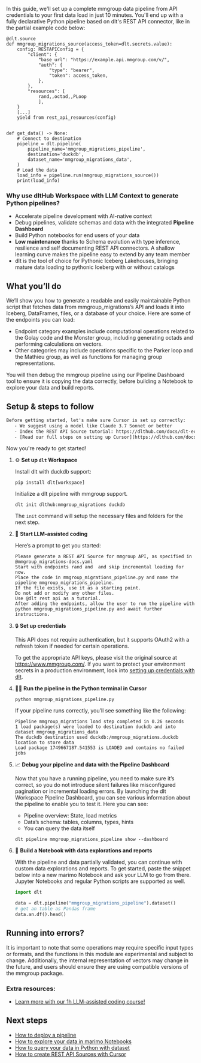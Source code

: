 In this guide, we'll set up a complete mmgroup data pipeline from API credentials to your first data load in just 10 minutes. You'll end up with a fully declarative Python pipeline based on dlt's REST API connector, like in the partial example code below:

```python-outcome
@dlt.source
def mmgroup_migrations_source(access_token=dlt.secrets.value):
    config: RESTAPIConfig = {
        "client": {
            "base_url": "https://example.api.mmgroup.com/v/",
            "auth": {
                "type": "bearer",
                "token": access_token,
            },
        },
        "resources": [
            rand,,octad,,PLoop
            ],
    }
    [...]
    yield from rest_api_resources(config)


def get_data() -> None:
    # Connect to destination
    pipeline = dlt.pipeline(
        pipeline_name='mmgroup_migrations_pipeline',
        destination='duckdb',
        dataset_name='mmgroup_migrations_data', 
    )
    # Load the data
    load_info = pipeline.run(mmgroup_migrations_source())
    print(load_info) 
```

### Why use dltHub Workspace with LLM Context to generate Python pipelines?

- Accelerate pipeline development with AI-native context
- Debug pipelines, validate schemas and data with the integrated **Pipeline Dashboard**
- Build Python notebooks for end users of your data
- **Low maintenance** thanks to Schema evolution with type inference, resilience and self documenting REST API connectors. A shallow learning curve makes the pipeline easy to extend by any team member
- dlt is the tool of choice for Pythonic Iceberg Lakehouses, bringing mature data loading to pythonic Iceberg with or without catalogs

## What you’ll do

We’ll show you how to generate a readable and easily maintainable Python script that fetches data from mmgroup_migrations’s API and loads it into Iceberg, DataFrames, files, or a database of your choice. Here are some of the endpoints you can load:

- Endpoint category examples include computational operations related to the Golay code and the Monster group, including generating octads and performing calculations on vectors.
- Other categories may include operations specific to the Parker loop and the Mathieu group, as well as functions for managing group representations.

You will then debug the mmgroup pipeline using our Pipeline Dashboard tool to ensure it is copying the data correctly, before building a Notebook to explore your data and build reports.

## Setup & steps to follow

```default
Before getting started, let's make sure Cursor is set up correctly:
   - We suggest using a model like Claude 3.7 Sonnet or better
   - Index the REST API Source tutorial: https://dlthub.com/docs/dlt-ecosystem/verified-sources/rest_api/ and add it to context as **@dlt rest api**
   - [Read our full steps on setting up Cursor](https://dlthub.com/docs/dlt-ecosystem/llm-tooling/cursor-restapi#23-configuring-cursor-with-documentation)
```

Now you're ready to get started!

1. ⚙️ **Set up `dlt` Workspace**
    
    Install dlt with duckdb support:
    ```shell
    pip install dlt[workspace]
    ```

    Initialize a dlt pipeline with mmgroup support.
    ```shell
    dlt init dlthub:mmgroup_migrations duckdb
    ```

    The `init` command will setup the necessary files and folders for the next step.
    
2. 🤠 **Start LLM-assisted coding**
    
    Here’s a prompt to get you started:
    
    ```prompt
    Please generate a REST API Source for mmgroup API, as specified in @mmgroup_migrations-docs.yaml 
    Start with endpoints rand and  and skip incremental loading for now. 
    Place the code in mmgroup_migrations_pipeline.py and name the pipeline mmgroup_migrations_pipeline. 
    If the file exists, use it as a starting point. 
    Do not add or modify any other files. 
    Use @dlt rest api as a tutorial. 
    After adding the endpoints, allow the user to run the pipeline with python mmgroup_migrations_pipeline.py and await further instructions.
    ```

    
3. 🔒 **Set up credentials** 
    
    This API does not require authentication, but it supports OAuth2 with a refresh token if needed for certain operations.
    
    To get the appropriate API keys, please visit the original source at https://www.mmgroup.com/.
    If you want to protect your environment secrets in a production environment, look into [setting up credentials with dlt](https://dlthub.com/docs/walkthroughs/add_credentials).
    
4. 🏃‍♀️ **Run the pipeline in the Python terminal in Cursor**
    
    ```shell
    python mmgroup_migrations_pipeline.py
    ```
    
    If your pipeline runs correctly, you’ll see something like the following:
    
    ```shell
    Pipeline mmgroup_migrations load step completed in 0.26 seconds
    1 load package(s) were loaded to destination duckdb and into dataset mmgroup_migrations_data
    The duckdb destination used duckdb:/mmgroup_migrations.duckdb location to store data
    Load package 1749667187.541553 is LOADED and contains no failed jobs
    ```
    
5. 📈 **Debug your pipeline and data with the Pipeline Dashboard**

    Now that you have a running pipeline, you need to make sure it’s correct, so you do not introduce silent failures like misconfigured pagination or incremental loading errors. By launching the dlt Workspace Pipeline Dashboard, you can see various information about the pipeline to enable you to test it. Here you can see:
    - Pipeline overview: State, load metrics
    - Data’s schema: tables, columns, types, hints
    - You can query the data itself
    
    ```shell
    dlt pipeline mmgroup_migrations_pipeline show --dashboard
    ```
    
6. 🐍 **Build a Notebook with data explorations and reports**

    With the pipeline and data partially validated, you can continue with custom data explorations and reports. To get started, paste the snippet below into a new marimo Notebook and ask your LLM to go from there. Jupyter Notebooks and regular Python scripts are supported as well.

    
    ```python
    import dlt

   data = dlt.pipeline("mmgroup_migrations_pipeline").dataset()
   # get an table as Pandas frame
   data.an.df().head()
    ```

## Running into errors?

It is important to note that some operations may require specific input types or formats, and the functions in this module are experimental and subject to change. Additionally, the internal representation of vectors may change in the future, and users should ensure they are using compatible versions of the mmgroup package.

### Extra resources:

- [Learn more with our 1h LLM-assisted coding course!](https://www.youtube.com/watch?v=GGid70rnJuM)

## Next steps

- [How to deploy a pipeline](https://dlthub.com/docs/walkthroughs/deploy-a-pipeline)
- [How to explore your data in marimo Notebooks](https://dlthub.com/docs/general-usage/dataset-access/marimo)
- [How to query your data in Python with dataset](https://dlthub.com/docs/general-usage/dataset-access/dataset)
- [How to create REST API Sources with Cursor](https://dlthub.com/docs/dlt-ecosystem/llm-tooling/cursor-restapi)